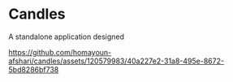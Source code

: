 # Candles
A standalone application designed

https://github.com/homayoun-afshari/candles/assets/120579983/40a227e2-31a8-495e-8672-5bd8286bf738

